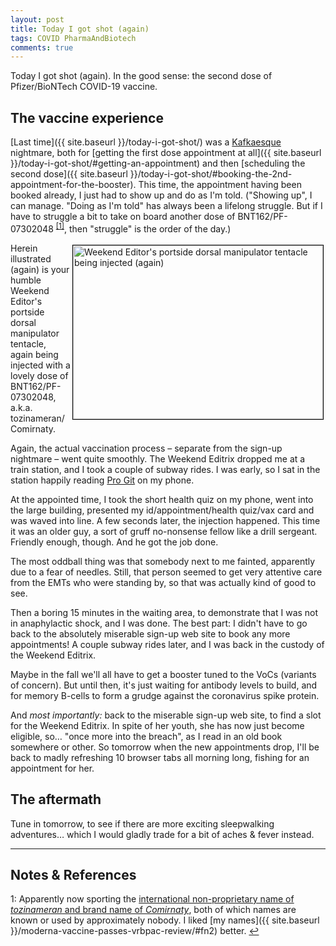 ```yaml
---
layout: post
title: Today I got shot (again)
tags: COVID PharmaAndBiotech
comments: true
---
```


Today I got shot (again).  In the good sense: the second dose of Pfizer/BioNTech COVID-19
vaccine.  


## The vaccine experience  

[Last time]({{ site.baseurl }}/today-i-got-shot/) was a
[Kafkaesque](https://en.wikipedia.org/wiki/Franz_Kafka) nightmare, both for 
[getting the first dose appointment at all]({{ site.baseurl }}/today-i-got-shot/#getting-an-appointment) 
and then 
[scheduling the second dose]({{ site.baseurl }}/today-i-got-shot/#booking-the-2nd-appointment-for-the-booster).
This time, the appointment having been booked already, I just had to show up and do as I'm told.
("Showing up", I can manage.  "Doing as I'm told" has always been a lifelong struggle.
But if I have to struggle a bit to take on board another dose of 
BNT162/PF-07302048 <sup id="fn1a">[[1]](#fn1)</sup>, then "struggle" is the order of the day.)  

<img src="{{ site.baseurl }}/images/2021-03-24-today-i-got-shot-again-hypo.jpg" width="400" height="278" alt="Weekend Editor's portside dorsal manipulator tentacle being injected (again)" title="Weekend Editor's portside dorsal manipulator tentacle being injected (again)" style="float: right; margin: 3px 3px 3px 3px; border: 1px solid #000000;"/>
Herein illustrated (again) is your humble Weekend Editor's portside dorsal manipulator
tentacle, again being injected with a lovely dose of BNT162/PF-07302048,
a.k.a. tozinameran/Comirnaty.  

Again, the actual vaccination process &ndash; separate from the sign-up nightmare &ndash;
went quite smoothly.  The Weekend Editrix dropped me at a train station, and I took a
couple of subway rides.  I was early, so I sat in the station happily reading 
[Pro Git](https://git-scm.com/book/en/v2) on my phone.  

At the appointed time, I took the short health quiz on my phone, went into the large
building, presented my id/appointment/health quiz/vax card and was waved into line.  A few seconds
later, the injection happened.  This time it was an older guy, a sort of gruff no-nonsense
fellow like a drill sergeant.  Friendly enough, though.  And he got the job done.  

The most oddball thing was that somebody next to me fainted, apparently due to a fear of
needles.  Still, that person seemed to get very attentive care from the EMTs who were
standing by, so that was actually kind of good to see.  

Then a boring 15 minutes in the waiting area, to demonstrate that I was not in
anaphylactic shock, and I was done.  The best part: I didn't have to go back to the
absolutely miserable sign-up web site to book any more appointments!  A couple subway
rides later, and I was back in the custody of the Weekend Editrix.  

Maybe in the fall we'll all have to get a booster tuned to the VoCs (variants of
concern).  But until then, it's just waiting for antibody levels to build, and for memory
B-cells to form a grudge against the coronavirus spike protein.  

And _most importantly:_ back to the miserable sign-up web site, to find a slot for the
Weekend Editrix.  In spite of her youth, she has now just become eligible, so&hellip; "once
more into the breach", as I read in an old book somewhere or other.  So tomorrow when the
new appointments drop, I'll be back to madly refreshing 10 browser tabs all morning long,
fishing for an appointment for her.  


## The aftermath  

Tune in tomorrow, to see if there are more exciting sleepwalking adventures&hellip; which
I would gladly trade for a bit of aches &amp; fever instead.  

---

## Notes &amp; References  

<!--
<sup id="fn1a">[[1]](#fn1)</sup>
<a id="fn1">1</a>: [↩](#fn1a)  
-->

<a id="fn1">1</a>: Apparently now sporting the [international non-proprietary name of _tozinameran_ and brand name of _Comirnaty_](https://en.wikipedia.org/wiki/Pfizer%E2%80%93BioNTech_COVID-19_vaccine#Name), both of which names are known or used by approximately nobody. I liked [my names]({{ site.baseurl }}/moderna-vaccine-passes-vrbpac-review/#fn2) better. [↩](#fn1a)  

